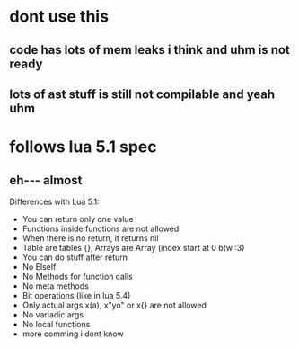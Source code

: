 # dont use this
## code has lots of mem leaks i think and uhm is not ready
## lots of ast stuff is still not compilable and yeah uhm 

# follows lua 5.1 spec
## eh--- almost

Differences with Lua 5.1:
- You can return only one value
- Functions inside functions are not allowed
- When there is no return, it returns nil
- Table are tables {}, Arrays are Array (index start at 0 btw :3)
- You can do stuff after return
- No ElseIf
- No Methods for function calls
- No meta methods
- Bit operations (like in lua 5.4)
- Only actual args x(a), x"yo" or x{} are not allowed
- No variadic args
- No local functions
- more comming i dont know